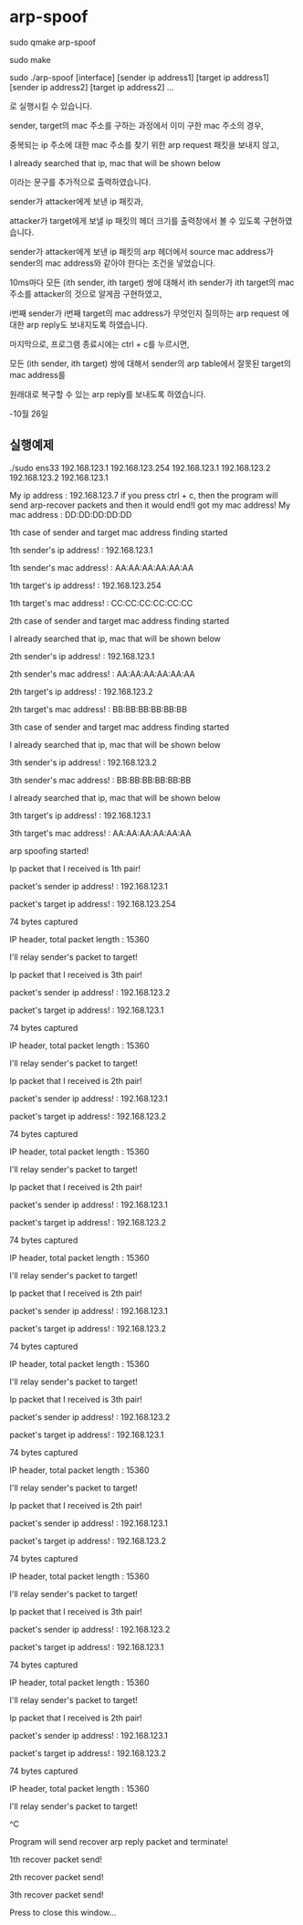 # arp-spoof

sudo qmake arp-spoof

sudo make

sudo ./arp-spoof [interface] [sender ip address1] [target ip address1] [sender ip address2] [target ip address2] ...

로 실행시킬 수 있습니다.


sender, target의 mac 주소를 구하는 과정에서 이미 구한 mac 주소의 경우, 

중복되는 ip 주소에 대한 mac 주소를 찾기 위한 arp request 패킷을 보내지 않고,

I already searched that ip, mac that will be shown below

이라는 문구를 추가적으로 출력하였습니다.



sender가 attacker에게 보낸 ip 패킷과,

attacker가 target에게 보낼 ip 패킷의 헤더 크기를 출력창에서 볼 수 있도록 구현하였습니다.

sender가 attacker에게 보낸 ip 패킷의 arp 헤더에서 source mac address가 sender의 mac address와 같아야 한다는 조건을 넣었습니다.



10ms마다 모든 (ith sender, ith target) 쌍에 대해서 ith sender가 ith target의 mac 주소를 attacker의 것으로 알게끔 구현하였고,

i번째 sender가 i번째 target의 mac address가 무엇인지 질의하는 arp request 에 대한 arp reply도 보내지도록 하였습니다.




마지막으로, 프로그램 종료시에는 ctrl + c를 누르시면,

모든 (ith sender, ith target) 쌍에 대해서 sender의 arp table에서 잘못된 target의 mac address를 

원래대로 복구할 수 있는 arp reply를 보내도록 하였습니다.

-10월 26일

## 실행예제

./sudo ens33 192.168.123.1 192.168.123.254 192.168.123.1 192.168.123.2 192.168.123.2 192.168.123.1

My ip address : 192.168.123.7
if you press ctrl + c, then the program will send arp-recover packets and then it would end!I got my mac address!
My mac address : DD:DD:DD:DD:DD

1th case of sender and target mac address finding started



1th sender's ip  address!	: 192.168.123.1

1th sender's mac address!	: AA:AA:AA:AA:AA:AA





1th target's ip  address!	: 192.168.123.254

1th target's mac address!	: CC:CC:CC:CC:CC:CC



2th case of sender and target mac address finding started



I already searched that ip, mac that will be shown below



2th sender's ip  address!	: 192.168.123.1

2th sender's mac address!	: AA:AA:AA:AA:AA:AA





2th target's ip  address!	: 192.168.123.2

2th target's mac address!	: BB:BB:BB:BB:BB:BB



3th case of sender and target mac address finding started



I already searched that ip, mac that will be shown below



3th sender's ip  address!	: 192.168.123.2

3th sender's mac address!	: BB:BB:BB:BB:BB:BB





I already searched that ip, mac that will be shown below



3th target's ip  address!	: 192.168.123.1

3th target's mac address!	: AA:AA:AA:AA:AA:AA





arp spoofing started!



Ip packet that I received is 1th pair!

packet's sender ip  address!	: 192.168.123.1

packet's target ip  address!	: 192.168.123.254

74 bytes captured

IP header, total packet length : 15360



I'll relay sender's packet to target!



Ip packet that I received is 3th pair!

packet's sender ip  address!	: 192.168.123.2

packet's target ip  address!	: 192.168.123.1

74 bytes captured

IP header, total packet length : 15360



I'll relay sender's packet to target!



Ip packet that I received is 2th pair!

packet's sender ip  address!	: 192.168.123.1

packet's target ip  address!	: 192.168.123.2

74 bytes captured

IP header, total packet length : 15360



I'll relay sender's packet to target!



Ip packet that I received is 2th pair!

packet's sender ip  address!	: 192.168.123.1

packet's target ip  address!	: 192.168.123.2

74 bytes captured

IP header, total packet length : 15360



I'll relay sender's packet to target!



Ip packet that I received is 2th pair!

packet's sender ip  address!	: 192.168.123.1

packet's target ip  address!	: 192.168.123.2

74 bytes captured

IP header, total packet length : 15360



I'll relay sender's packet to target!



Ip packet that I received is 3th pair!

packet's sender ip  address!	: 192.168.123.2

packet's target ip  address!	: 192.168.123.1

74 bytes captured

IP header, total packet length : 15360



I'll relay sender's packet to target!



Ip packet that I received is 2th pair!

packet's sender ip  address!	: 192.168.123.1

packet's target ip  address!	: 192.168.123.2

74 bytes captured

IP header, total packet length : 15360



I'll relay sender's packet to target!



Ip packet that I received is 3th pair!

packet's sender ip  address!	: 192.168.123.2

packet's target ip  address!	: 192.168.123.1

74 bytes captured

IP header, total packet length : 15360



I'll relay sender's packet to target!



Ip packet that I received is 2th pair!

packet's sender ip  address!	: 192.168.123.1

packet's target ip  address!	: 192.168.123.2

74 bytes captured

IP header, total packet length : 15360



I'll relay sender's packet to target!

^C



Program will send recover arp reply packet and terminate!

1th recover packet send!

2th recover packet send!

3th recover packet send!

Press <RETURN> to close this window...


